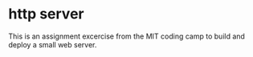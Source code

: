 # http server
This is an assignment excercise from the MIT coding camp to build and deploy a small web server.
